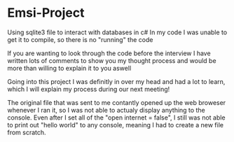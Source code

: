 # Emsi-Project
Using sqlite3 file to interact with databases in c#
In my code I was unable to get it to compile, so there is no "running" the code

If you are wanting to look through the code before the interview I have written lots of comments to show you my thought process
and would be more than willing to explain it to you aswell

Going into this project I was definitly in over my head and had a lot to learn, which I will explain my process during our next meeting!

The original file that was sent to me contantly opened up the web broweser whenever I ran it, so I was not able to actualy display anything to the console.
Even after I set all of the "open internet = false", I still was not able to print out "hello world" to any console, meaning I had to create a new file from scratch.
